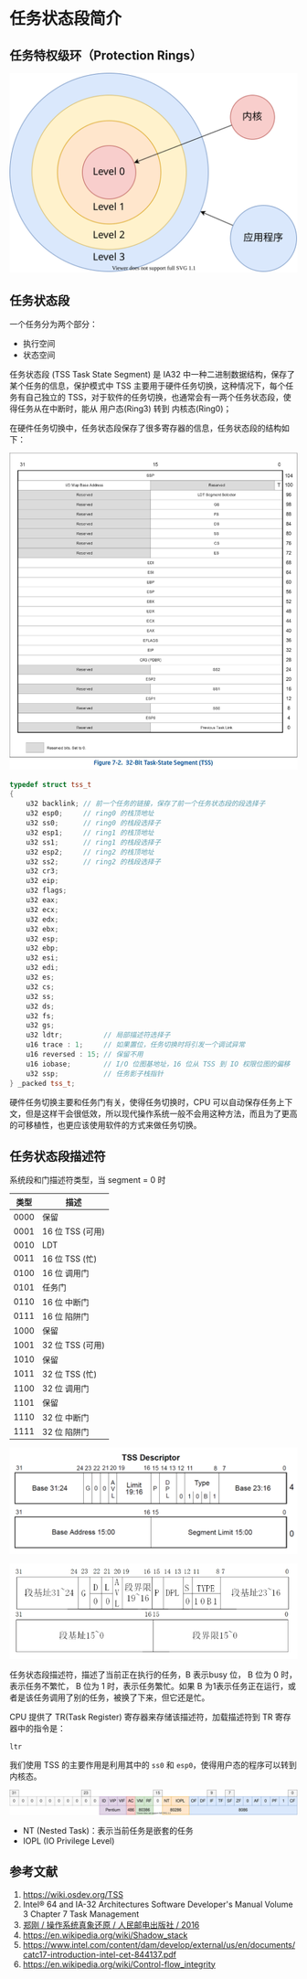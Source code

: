 # 任务状态段简介

## 任务特权级环（Protection Rings）

![](./images/Privilege_Level.drawio.svg)

## 任务状态段

一个任务分为两个部分：

- 执行空间
- 状态空间

任务状态段 (TSS Task State Segment) 是 IA32 中一种二进制数据结构，保存了某个任务的信息，保护模式中 TSS 主要用于硬件任务切换，这种情况下，每个任务有自己独立的 TSS，对于软件的任务切换，也通常会有一两个任务状态段，使得任务从在中断时，能从 用户态(Ring3) 转到 内核态(Ring0)；

在硬件任务切换中，任务状态段保存了很多寄存器的信息，任务状态段的结构如下：

![](./images/tss.jpg)

```c++
typedef struct tss_t
{
    u32 backlink; // 前一个任务的链接，保存了前一个任务状态段的段选择子
    u32 esp0;     // ring0 的栈顶地址
    u32 ss0;      // ring0 的栈段选择子
    u32 esp1;     // ring1 的栈顶地址
    u32 ss1;      // ring1 的栈段选择子
    u32 esp2;     // ring2 的栈顶地址
    u32 ss2;      // ring2 的栈段选择子
    u32 cr3;
    u32 eip;
    u32 flags;
    u32 eax;
    u32 ecx;
    u32 edx;
    u32 ebx;
    u32 esp;
    u32 ebp;
    u32 esi;
    u32 edi;
    u32 es;
    u32 cs;
    u32 ss;
    u32 ds;
    u32 fs;
    u32 gs;
    u32 ldtr;          // 局部描述符选择子
    u16 trace : 1;     // 如果置位，任务切换时将引发一个调试异常
    u16 reversed : 15; // 保留不用
    u16 iobase;        // I/O 位图基地址，16 位从 TSS 到 IO 权限位图的偏移
    u32 ssp;           // 任务影子栈指针
} _packed tss_t;
```

硬件任务切换主要和任务门有关，使得任务切换时，CPU 可以自动保存任务上下文，但是这样干会很低效，所以现代操作系统一般不会用这种方法，而且为了更高的可移植性，也更应该使用软件的方式来做任务切换。

## 任务状态段描述符

系统段和门描述符类型，当 segment = 0 时

| 类型 | 描述             |
| ---- | ---------------- |
| 0000 | 保留             |
| 0001 | 16 位 TSS (可用) |
| 0010 | LDT              |
| 0011 | 16 位 TSS (忙)   |
| 0100 | 16 位 调用门     |
| 0101 | 任务门           |
| 0110 | 16 位 中断门     |
| 0111 | 16 位 陷阱门     |
| 1000 | 保留             |
| 1001 | 32 位 TSS (可用) |
| 1010 | 保留             |
| 1011 | 32 位 TSS (忙)   |
| 1100 | 32 位 调用门     |
| 1101 | 保留             |
| 1110 | 32 位 中断门     |
| 1111 | 32 位 陷阱门     |

![](./images/tss_descriptor.jpg)

![image-20230514113750822](./images/image-20230514113750822.png)

任务状态段描述符，描述了当前正在执行的任务，B 表示busy 位， B 位为 0 时，表示任务不繁忙， B 位为 1 时，表示任务繁忙。如果 B 为1表示任务正在运行，或者是该任务调用了别的任务，被换了下来，但它还是忙。

CPU 提供了 TR(Task Register) 寄存器来存储该描述符，加载描述符到 TR 寄存器中的指令是：

    ltr

我们使用 TSS 的主要作用是利用其中的 `ss0` 和 `esp0`，使得用户态的程序可以转到内核态。

![](../04%20%E4%B8%AD%E6%96%AD%E5%92%8C%E6%97%B6%E9%92%9F/images/eflags.drawio.svg)

- NT (Nested Task)：表示当前任务是嵌套的任务
- IOPL (IO Privilege Level)

## 参考文献

1. <https://wiki.osdev.org/TSS>
2. Intel® 64 and IA-32 Architectures Software Developer's Manual Volume 3 Chapter 7 Task Management
3. [郑刚 / 操作系统真象还原 / 人民邮电出版社 / 2016](https://book.douban.com/subject/26745156/)
4. <https://en.wikipedia.org/wiki/Shadow_stack>
5. <https://www.intel.com/content/dam/develop/external/us/en/documents/catc17-introduction-intel-cet-844137.pdf>
6. <https://en.wikipedia.org/wiki/Control-flow_integrity>
